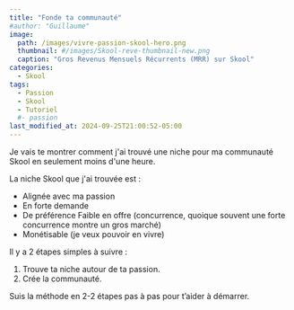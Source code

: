 ```yaml
---
title: "Fonde ta communauté"
#author: "Guillaume"
image: 
  path: /images/vivre-passion-skool-hero.png
  thumbnail: #/images/Skool-reve-thumbnail-new.png
  caption: "Gros Revenus Mensuels Récurrents (MRR) sur Skool"
categories:
  - Skool
tags:
  - Passion
  - Skool
  - Tutoriel
  #- passion
last_modified_at: 2024-09-25T21:00:52-05:00
---
```

Je vais te montrer comment j'ai trouvé une niche pour ma communauté Skool en seulement moins d'une heure.

La niche Skool que j'ai trouvée est :
- Alignée avec ma passion
- En forte demande
- De préférence Faible en offre (concurrence, quoique souvent une forte concurrence montre un gros marché)
- Monétisable (je veux pouvoir en vivre)

Il y a 2 étapes simples à suivre :
1. Trouve ta niche autour de ta passion.
2. Crée la communauté.

Suis la méthode en 2-2 étapes pas à pas pour t’aider à démarrer.
